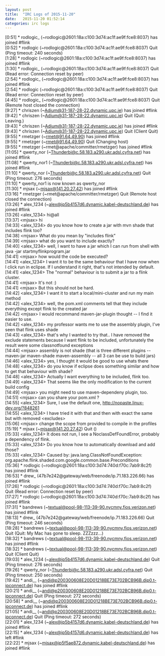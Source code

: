 ```yaml
---
layout: post
title:  "IRC Logs of 2015-11-20"
date:   2015-11-20 01:52:14
categories: irc logs
---
```

<span class="irc-date">[0:51]</span> <span class="irc-green">* rodlogic_ (~rodlogic@2601:18a:c100:3d74:ac1f:ae9f:fce8:8037) has joined #flink</span><br />
<span class="irc-date">[0:52]</span> <span class="irc-navy">* rodlogic (~rodlogic@2601:18a:c100:3d74:ac1f:ae9f:fce8:8037) Quit (Ping timeout: 240 seconds)</span><br />
<span class="irc-date">[1:28]</span> <span class="irc-green">* rodlogic (~rodlogic@2601:18a:c100:3d74:ac1f:ae9f:fce8:8037) has joined #flink</span><br />
<span class="irc-date">[1:30]</span> <span class="irc-navy">* rodlogic_ (~rodlogic@2601:18a:c100:3d74:ac1f:ae9f:fce8:8037) Quit (Read error: Connection reset by peer)</span><br />
<span class="irc-date">[2:54]</span> <span class="irc-green">* rodlogic_ (~rodlogic@2601:18a:c100:3d74:ac1f:ae9f:fce8:8037) has joined #flink</span><br />
<span class="irc-date">[2:54]</span> <span class="irc-navy">* rodlogic (~rodlogic@2601:18a:c100:3d74:ac1f:ae9f:fce8:8037) Quit (Read error: Connection reset by peer)</span><br />
<span class="irc-date">[4:45]</span> <span class="irc-navy">* rodlogic_ (~rodlogic@2601:18a:c100:3d74:ac1f:ae9f:fce8:8037) Quit (Remote host closed the connection)</span><br />
<span class="irc-date">[9:27]</span> <span class="irc-green">* chriszen (~Adium@31-187-28-22.dynamic.upc.ie) has joined #flink</span><br />
<span class="irc-date">[9:42]</span> <span class="irc-navy">* chriszen (~Adium@31-187-28-22.dynamic.upc.ie) Quit (Quit: Leaving.)</span><br />
<span class="irc-date">[9:43]</span> <span class="irc-green">* chriszen (~Adium@31-187-28-22.dynamic.upc.ie) has joined #flink</span><br />
<span class="irc-date">[9:43]</span> <span class="irc-navy">* chriszen (~Adium@31-187-28-22.dynamic.upc.ie) Quit (Client Quit)</span><br />
<span class="irc-date">[9:55]</span> <span class="irc-green">* rmetzger (~rmet@91.64.49.90) has joined #flink</span><br />
<span class="irc-date">[9:55]</span> <span class="irc-navy">* rmetzger (~rmet@91.64.49.90) Quit (Changing host)</span><br />
<span class="irc-date">[9:55]</span> <span class="irc-green">* rmetzger (~rmet@apache/committer/rmetzger) has joined #flink</span><br />
<span class="irc-date">[11:05]</span> <span class="irc-green">* qwerty_nor (~Thunderbi@c.58.183.a290.ukr.adsl.cyfra.net) has joined #flink</span><br />
<span class="irc-date">[11:08]</span> <span class="irc-green">* qwerty_nor1 (~Thunderbi@c.58.183.a290.ukr.adsl.cyfra.net) has joined #flink</span><br />
<span class="irc-date">[11:10]</span> <span class="irc-navy">* qwerty_nor (~Thunderbi@c.58.183.a290.ukr.adsl.cyfra.net) Quit (Ping timeout: 276 seconds)</span><br />
<span class="irc-date">[11:10]</span> <span class="irc-green">* qwerty_nor1 is now known as qwerty_nor</span><br />
<span class="irc-date">[11:30]</span> <span class="irc-green">* mjsax (~mjsax@141.20.27.42) has joined #flink</span><br />
<span class="irc-date">[13:16]</span> <span class="irc-navy">* rmetzger (~rmet@apache/committer/rmetzger) Quit (Remote host closed the connection)</span><br />
<span class="irc-date">[13:26]</span> <span class="irc-green">* alex_1234 (~alex@ip5b4157d6.dynamic.kabel-deutschland.de) has joined #flink</span><br />
<span class="irc-date">[13:26]</span> <span class="irc-black">&lt;alex_1234&gt; hi@all</span><br />
<span class="irc-date">[13:37]</span> <span class="irc-black">&lt;mjsax&gt; hi</span><br />
<span class="irc-date">[14:33]</span> <span class="irc-black">&lt;alex_1234&gt; do you know how to create a jar with mvn shade that includes flink too?</span><br />
<span class="irc-date">[14:38]</span> <span class="irc-black">&lt;mjsax&gt; What do you mean by "includes flink"</span><br />
<span class="irc-date">[14:39]</span> <span class="irc-black">&lt;mjsax&gt; what do you want to include exactly?</span><br />
<span class="irc-date">[14:40]</span> <span class="irc-black">&lt;alex_1234&gt; well, I want to have a jar which I can run from shell with java -jar startmyflinkprogram.jar</span><br />
<span class="irc-date">[14:41]</span> <span class="irc-black">&lt;mjsax&gt; how would the code be executed?</span><br />
<span class="irc-date">[14:41]</span> <span class="irc-black">&lt;alex_1234&gt; I want it to be the same behaviour that I have now when I click run in eclipse. If I understand it right, that's not intended by default.</span><br />
<span class="irc-date">[14:41]</span> <span class="irc-black">&lt;alex_1234&gt; The "normal" behaviour is to submit a jar to a flink cluster.</span><br />
<span class="irc-date">[14:41]</span> <span class="irc-black">&lt;mjsax&gt; It's not :)</span><br />
<span class="irc-date">[14:41]</span> <span class="irc-black">&lt;mjsax&gt; But this should not be hard.</span><br />
<span class="irc-date">[14:42]</span> <span class="irc-black">&lt;alex_1234&gt; I want it to start a local/mini-cluster and run my main method</span><br />
<span class="irc-date">[14:42]</span> <span class="irc-black">&lt;alex_1234&gt; well, the pom.xml comments tell that they include everything except flink to the created jar</span><br />
<span class="irc-date">[14:42]</span> <span class="irc-black">&lt;mjsax&gt; I would recommand maven-jar-plugin thought -- I find it easier to use.</span><br />
<span class="irc-date">[14:42]</span> <span class="irc-black">&lt;alex_1234&gt; my professor wants me to use the assembly plugin, I've seen that flink uses shade</span><br />
<span class="irc-date">[14:43]</span> <span class="irc-black">&lt;alex_1234&gt; that's why I wanted to try that.. I have removed the exclude statements because I want flink to be included, unfortunately the result were some classnotfound exceptions</span><br />
<span class="irc-date">[14:44]</span> <span class="irc-black">&lt;mjsax&gt; assembly is not shade (that is three different plugins -- maven-jar maven-shade maven-assembly -- all 3 can be use to build jars)</span><br />
<span class="irc-date">[14:46]</span> <span class="irc-black">&lt;alex_1234&gt; yes, I thought it would be good to use whats there</span><br />
<span class="irc-date">[14:48]</span> <span class="irc-black">&lt;alex_1234&gt; do you know if eclipse does something similar and how to get that behaviour with shade?</span><br />
<span class="irc-date">[14:48]</span> <span class="irc-black">&lt;alex_1234&gt; Actually I want everything to be included, flink too.</span><br />
<span class="irc-date">[14:49]</span> <span class="irc-black">&lt;alex_1234&gt; That seems like the only modification to the current build config</span><br />
<span class="irc-date">[14:49]</span> <span class="irc-black">&lt;mjsax&gt; you might need to use maven-dependeny plugin, too.</span><br />
<span class="irc-date">[14:51]</span> <span class="irc-black">&lt;mjsax&gt; can you share your pom.xml ?</span><br />
<span class="irc-date">[14:55]</span> <span class="irc-black">&lt;alex_1234&gt; Sure, I use the default one, <a href="http://nopaste.linux-dev.org/?848261">http://nopaste.linux-dev.org/?848261</a></span><br />
<span class="irc-date">[14:55]</span> <span class="irc-black">&lt;alex_1234&gt; I have tried it with that and then with exact the same but with removed &lt;excludes&gt;</span><br />
<span class="irc-date">[15:06]</span> <span class="irc-black">&lt;mjsax&gt; change the scope from provided to compile in the profiles</span><br />
<span class="irc-date">[15:19]</span> <span class="irc-navy">* mjsax (~mjsax@141.20.27.42) Quit ()</span><br />
<span class="irc-date">[15:33]</span> <span class="irc-black">&lt;alex_1234&gt; It does not run, I see a NoclassDefFoundError, probably a dependency of flink.</span><br />
<span class="irc-date">[15:33]</span> <span class="irc-black">&lt;alex_1234&gt; Do you know how to automatically download and add those?</span><br />
<span class="irc-date">[15:33]</span> <span class="irc-black">&lt;alex_1234&gt; Caused by: java.lang.ClassNotFoundException: org.apache.flink.shaded.com.google.common.base.Preconditions</span><br />
<span class="irc-date">[15:36]</span> <span class="irc-green">* rodlogic (~rodlogic@2601:18a:c100:3d74:740d:f70c:7ab9:8c2f) has joined #flink</span><br />
<span class="irc-date">[16:53]</span> <span class="irc-green">* drew_ (47b7e242@gateway/web/freenode/ip.71.183.226.66) has joined #flink</span><br />
<span class="irc-date">[17:26]</span> <span class="irc-navy">* rodlogic (~rodlogic@2601:18a:c100:3d74:740d:f70c:7ab9:8c2f) Quit (Read error: Connection reset by peer)</span><br />
<span class="irc-date">[17:27]</span> <span class="irc-green">* rodlogic (~rodlogic@2601:18a:c100:3d74:740d:f70c:7ab9:8c2f) has joined #flink</span><br />
<span class="irc-date">[17:31]</span> <span class="irc-green">* bandrews (~textual@pool-98-113-39-90.nycmny.fios.verizon.net) has joined #flink</span><br />
<span class="irc-date">[18:13]</span> <span class="irc-navy">* drew_ (47b7e242@gateway/web/freenode/ip.71.183.226.66) Quit (Ping timeout: 246 seconds)</span><br />
<span class="irc-date">[18:28]</span> <span class="irc-navy">* bandrews (~textual@pool-98-113-39-90.nycmny.fios.verizon.net) Quit (Quit: My Mac has gone to sleep. ZZZzzz…)</span><br />
<span class="irc-date">[18:32]</span> <span class="irc-green">* bandrews (~textual@pool-98-113-39-90.nycmny.fios.verizon.net) has joined #flink</span><br />
<span class="irc-date">[18:32]</span> <span class="irc-navy">* bandrews (~textual@pool-98-113-39-90.nycmny.fios.verizon.net) Quit (Client Quit)</span><br />
<span class="irc-date">[19:03]</span> <span class="irc-navy">* alex_1234 (~alex@ip5b4157d6.dynamic.kabel-deutschland.de) Quit (Ping timeout: 276 seconds)</span><br />
<span class="irc-date">[19:26]</span> <span class="irc-navy">* qwerty_nor (~Thunderbi@c.58.183.a290.ukr.adsl.cyfra.net) Quit (Ping timeout: 250 seconds)</span><br />
<span class="irc-date">[19:42]</span> <span class="irc-green">* andi__ (~andi@p200300608E20D01218BE73E702BCB96B.dip0.t-ipconnect.de) has joined #flink</span><br />
<span class="irc-date">[20:21]</span> <span class="irc-navy">* andi__ (~andi@p200300608E20D01218BE73E702BCB96B.dip0.t-ipconnect.de) Quit (Ping timeout: 272 seconds)</span><br />
<span class="irc-date">[20:58]</span> <span class="irc-green">* andi__ (~andi@p200300608E20D01218BE73E702BCB96B.dip0.t-ipconnect.de) has joined #flink</span><br />
<span class="irc-date">[21:05]</span> <span class="irc-navy">* andi__ (~andi@p200300608E20D01218BE73E702BCB96B.dip0.t-ipconnect.de) Quit (Ping timeout: 272 seconds)</span><br />
<span class="irc-date">[22:01]</span> <span class="irc-green">* alex_1234 (~alex@ip5b4157d6.dynamic.kabel-deutschland.de) has joined #flink</span><br />
<span class="irc-date">[22:15]</span> <span class="irc-green">* alex_1234 (~alex@ip5b4157d6.dynamic.kabel-deutschland.de) has left #flink</span><br />
<span class="irc-date">[22:22]</span> <span class="irc-green">* mjsax (~mjsax@ip5f5ae872.dynamic.kabel-deutschland.de) has joined #flink</span><br />

